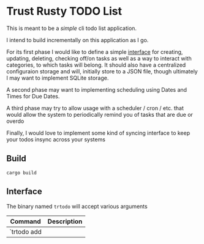 # Trust Rusty TODO List

This is meant to be a _simple_ cli todo list application.

I intend to build incrementally on this application as I go.

For its first phase I would like to define a simple [interface](##Interface) for creating, updating, deleting, checking off/on tasks as well as a way to interact with categories, to which tasks will belong. It should also have a centralized configuraion storage and will, initially store to a JSON file, though ultimately I may want to implement SQLite storage.

A second phase may want to implementing scheduling using Dates and Times for Due Dates.

A third phase may try to allow usage with a scheduler / cron / etc. that would allow the system to periodically remind you of tasks that are due or overdo

Finally, I would love to implement some kind of syncing interface to keep your todos insync across your systems

## Build

`cargo build` 

## Interface 

The binary named `trtodo` will accept various arguments

| Command                                                                                               | Description                                                                                                                               |
| ----------------------------------------------------------------------------------------------------- | ----------------------------------------------------------------------------------------------------------------------------------------- |
| `trtodo add <title> --category <category_name or category_id> (or -c) [--priority <high|medium|low>]` | Add a new task with the given title and optional priority                                                                                 |
| `trtodo delete <title or id> --category <category_name or category_id> (or -c)`                       | Delete the task with the given title                                                                                                      |
| `trtodo update <title or id> --to <new_title> --category <category_name or category_id> (or -c)`      | Update the task with the given title                                                                                                      |
| `trtodo check (x, mark) <title or id> --category <category_name or category_id> (or -c)`              | Check off the task with the given title                                                                                                   |
| `trtodo uncheck (o, unmark) <title or id> --category <category_name or category_id> (or -c)`          | Uncheck the task with the given title                                                                                                     |
| `trtodo check all`                                                                                    | Check off all tasks in current category                                                                                                   |
| `trtodo uncheck all`                                                                                  | Uncheck all tasks in current category                                                                                                     |
| `trtodo move <task_name or id> --to <category_name or ID>`                                            | Move task to another category (when in category context)                                                                                  |
| `trtodo move --from <category_name or ID> --to <category_name or ID> --task <task_name or task_id>`   | Move task from one category to another - optionally omitting the `--to` argument will place the task at the parent level (uncategorized)  |
| `trtodo list [--search <term>] [--completed] [--priority <high|medium|low>]`                          | List all tasks with their IDs, optionally filtered                                                                                        |
| `trtodo category use <category_name or category_id>`                                                  | Use category for subsequent task interaction                                                                                              |
| `trtodo category clear`                                                                               | Clear the current category context                                                                                                        |
| `trtodo category show`                                                                                | Show current category context                                                                                                             |
| `trtodo category add <name>`                                                                          | Add a new category with the given name                                                                                                    |
| `trtodo category delete <name> (--new-category <category_name or category_id>)`                       | Delete a category and optionally move its tasks                                                                                           |
| `trtodo category update <old_name> <new_name>`                                                        | Update an existing category with the given name                                                                                           |
| `trtodo category list`                                                                                | List all categories with their IDs                                                                                                        |
| `trtodo category order <category_name or id> <position>`                                             | Set the order position of a category (0-based)                                                                                            |
| `trtodo category reorder <category1> <category2> ...`                                                | Reorder multiple categories by providing them in the desired order                                                                        |
| `trtodo config set <key=value>`                                                                       | Set configuration key to value                                                                                                            |
| `trtodo config reset`                                                                                 | Reset the database to its initial state (requires confirmation). This will delete all tasks and categories and restore default categories |
| `trtodo config default <key>`                                                                         | Unsets the value for key to force use of the default value                                                                                |
| `trtodo config list`                                                                                  | List all configuration keys and their values, including defaults which will be indicated with an asterisk                                 |
| `trtodo deleted flush`                                                                                | Remove all deleted items from "Deleted" category                                                                                          |
| `trtodo --help`                                                                                       | List these commands                                                                                                                       |
| `trtodo --help <command>`                                                                             | Describe command and its arguments                                                                                                        |
| `trtodo --config <path>`                                                                              | Uses a configuration file named `trtodo-config.json` in the referenced path                                                               |

## Additional Behaviors

The first time `trtodo` is run it should offer to create the default categories of "Home" and "Work" and create a configuration file under `.config\trtodo\` or `C:\\Users\\<username>\\AppData\\Roaming\trtodo`.

When operating on a `task_name`, the application will try to match the name - if it encounters the same name in multiple categories, it will prompt the user for which item on which to operate.

When deleting an item it will be _soft_deleted_ and placed under a hidden magic category "Deleted" with the category_id of 0. Items in this list are purged every _n_ days, a value that is configurable.

When deleting a category it is removed and its ID is made available again. All associated tasks are moved to the top unless a new category is provided.

Category context (set via `category use`) persists between runs of the application. When in a category context, commands that require category specification can omit the `--category` argument.

Categories are ordered by their ID by default when created. You can change this order using the `category order` and `category reorder` commands. The order is preserved between runs and affects how categories are displayed in the `category list` command.

## Configuration Values

Configuration values are stored in `trtodo-config.json`. By default it's written to a config folder unless it's first read in your home directory. 

| Config Key              | Default Value      | Options             | Description                                                                                                                           |
| ----------------------- | ------------------ | ------------------- | ------------------------------------------------------------------------------------------------------------------------------------- |
| `deleted-task-lifespan` | `0`                | integer<1..?>       | Number of days before task in Deleted category are deleted. A value of 0, the default, indicates they are never automatically deleted |
| `storage.type`          | `json`             | `json\|sqlite`      | Type of storage backend to use                                                                                                        |
| `storage.path`          | `~/.config/trtodo` | string              | Path to storage location                                                                                                              |
| `default-category`      | `null`             | string              | Default category to use when no category is specified                                                                                 |
| `default-priority`      | `medium`           | `high\|medium\|low` | Default priority for new tasks                                                                                                        |

## Database Migrations

When using SQLite storage, the application includes a migration system to handle schema changes. This system:

1. Tracks the current schema version in a `schema_version` table
2. Automatically applies pending migrations on startup
3. Supports both forward migrations (up) and backward migrations (down)
4. Uses transactions to ensure data consistency
5. Provides rollback capabilities if needed

### Adding New Migrations

To add a new migration:

1. Add a new migration to the `MIGRATIONS` array in `src/storage/migrations.rs`:
```rust
pub const MIGRATIONS: &[Migration] = &[
    Migration {
        version: 2,
        up: "ALTER TABLE tasks ADD COLUMN due_date TEXT;",
        down: "ALTER TABLE tasks DROP COLUMN due_date;",
    },
];
```

2. The migration system will automatically:
   - Detect the current schema version
   - Apply any pending migrations in sequence
   - Handle rollbacks if needed
   - Maintain data integrity using transactions

### Migration Guidelines

1. Each migration should have a unique version number
2. Migrations should be idempotent (safe to run multiple times)
3. Down migrations should exactly reverse the changes made in the up migration
4. Use transactions to ensure data consistency
5. Test both up and down migrations thoroughly

### Example Migration

```rust
Migration {
    version: 2,
    up: r#"
        -- Add new column with default value
        ALTER TABLE tasks ADD COLUMN due_date TEXT;
        -- Update existing rows with a default value
        UPDATE tasks SET due_date = datetime('now') WHERE due_date IS NULL;
    "#,
    down: "ALTER TABLE tasks DROP COLUMN due_date;",
}
```

### Migration Process

1. When the application starts with SQLite storage:
   - Checks if the schema version table exists
   - Creates it if it doesn't exist
   - Sets initial version if needed
   - Applies any pending migrations

2. During migration:
   - Each migration runs in a transaction
   - If a migration fails, the transaction is rolled back
   - The schema version is updated only after successful migration
   - Migrations are applied in sequence by version number

3. Rollback process:
   - Migrations can be rolled back to any previous version
   - Down migrations are applied in reverse order
   - Each rollback runs in a transaction
   - Schema version is updated after each successful rollback